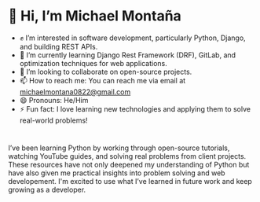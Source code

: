 # 🫡 Hi, I’m Michael Montaña

- ✊ I’m interested in software development, particularly Python, Django, and building REST APIs.
- 🌱 I’m currently learning Django Rest Framework (DRF), GitLab, and optimization techniques for web applications.
- 👀 I’m looking to collaborate on open-source projects.
- 📫 How to reach me: You can reach me via email at michaelmontana0822@gmail.com
- 😄 Pronouns: He/Him
- ⚡ Fun fact: I love learning new technologies and applying them to solve real-world problems!

#

I’ve been learning Python by working through open-source tutorials, watching YouTube guides, and solving real problems from client projects.
These resources have not only deepened my understanding of Python but have also given me practical insights into problem solving
and web developement. I'm excited to use what I’ve learned in future work and keep growing as a developer.

#

<!---
MCKY0822/MCKY0822 is a ✨ special ✨ repository because its `README.md` (this file) appears on your GitHub profile.
You can click the Preview link to take a look at your changes.
--->
